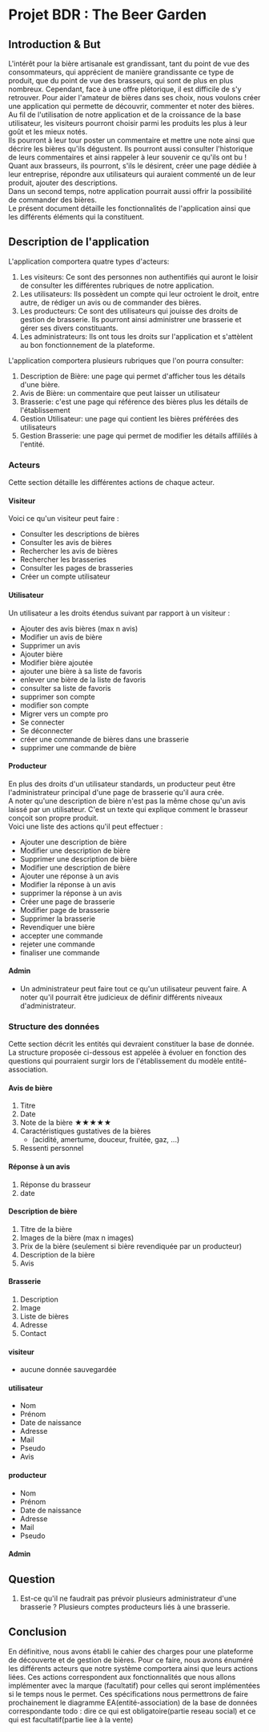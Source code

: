 # Projet BDR : The Beer Garden

## Introduction & But

L'intérêt pour la bière artisanale est grandissant, tant du point de vue des consommateurs, qui apprécient de manière grandissante ce type de produit, que du point de vue des brasseurs, qui sont de plus en plus nombreux. Cependant, face à une offre plétorique, il est difficile de s'y retrouver. Pour aider l'amateur de bières dans ses choix, nous voulons créer une application qui permette de découvrir, commenter et noter des bières. Au fil de l'utilisation de notre application et de la croissance de la base utilisateur, les visiteurs pourront choisir parmi les produits les plus à leur goût et les mieux notés.  
Ils pourront à leur tour poster un commentaire et mettre une note ainsi que décrire les bières qu'ils dégustent. Ils pourront aussi consulter l'historique de leurs commentaires et ainsi rappeler à leur souvenir ce qu'ils ont bu !  
Quant aux brasseurs, ils pourront, s'ils le désirent, créer une page dédiée à leur entreprise, répondre aux utilisateurs qui auraient commenté un de leur produit, ajouter des descriptions.  
Dans un second temps, notre application pourrait aussi offrir la possibilité de commander des bières.  
Le présent document détaille les fonctionnalités de l'application ainsi que les différents éléments qui la constituent.

## Description de l'application

L'application comportera quatre types d'acteurs:

1. Les visiteurs: Ce sont des personnes non authentifiés qui auront le loisir de consulter les différentes rubriques de notre application.
2. Les utilisateurs: Ils possèdent un compte qui leur octroient le droit, entre autre, de rédiger un avis ou de commander des bières.
3. Les producteurs: Ce sont des utilisateurs qui jouisse des droits de gestion de brasserie. Ils pourront ainsi administrer une brasserie et gérer ses divers constituants.
4. Les administrateurs: Ils ont tous les droits sur l'application et s'attèlent au bon fonctionnement de la plateforme.

L'application comportera plusieurs rubriques que l'on pourra consulter:

1. Description de Bière: une page qui permet d'afficher tous les détails d'une bière.
2. Avis de Bière: un commentaire que peut laisser un utilisateur
3. Brasserie: c'est une page qui référence des bières plus les détails de l'établissement
4. Gestion Utilisateur: une page qui contient les bières préférées des utilisateurs
5. Gestion Brasserie: une page qui permet de modifier les détails affililés à l'entité.

### Acteurs

Cette section détaille les différentes actions de chaque acteur.

#### Visiteur

Voici ce qu'un visiteur peut faire :

- Consulter les descriptions de bières
- Consulter les avis de bières
- Rechercher les avis de bières
- Rechercher les brasseries
- Consulter les pages de brasseries
- Créer un compte utilisateur

#### Utilisateur

Un utilisateur a les droits étendus suivant par rapport à un visiteur :

- Ajouter des avis bières (max n avis)
- Modifier un avis de bière
- Supprimer un avis
- Ajouter bière
- Modifier bière ajoutée
- ajouter une bière à sa liste de favoris
- enlever une bière de la liste de favoris
- consulter sa liste de favoris
- supprimer son compte
- modifier son compte
- Migrer vers un compte pro
- Se connecter
- Se déconnecter
- créer une commande de bières dans une brasserie
- supprimer une commande de bière

#### Producteur

En plus des droits d'un utilisateur standards, un producteur peut être l'administrateur principal d'une page de brasserie qu'il aura crée.  
A noter qu'une description de bière n'est pas la même chose qu'un avis laissé par un utilisateur. C'est un texte qui explique comment le brasseur conçoit son propre produit.  
Voici une liste des actions qu'il peut effectuer :

- Ajouter une description de bière
- Modifier une description de bière
- Supprimer une description de bière
- Modifier une description de bière
- Ajouter une réponse à un avis
- Modifier la réponse à un avis
- supprimer la réponse à un avis
- Créer une page de brasserie
- Modifier page de brasserie
- Supprimer la brasserie
- Revendiquer une bière
- accepter une commande
- rejeter une commande
- finaliser une commande

#### Admin

- Un administrateur peut faire tout ce qu'un utilisateur peuvent faire. A noter qu'il pourrait être judicieux de définir différents niveaux d'administrateur.

### Structure des données

Cette section décrit les entités qui devraient constituer la base de donnée. La structure proposée ci-dessous est appelée à évoluer en fonction des questions qui pourraient surgir lors de l'établissement du modèle entité-association.

#### Avis de bière

1. Titre
2. Date
3. Note de la bière ★★★★★
4. Caractéristiques gustatives de la bières
   - (acidité, amertume, douceur, fruitée, gaz, ...)
5. Ressenti personnel

#### Réponse à un avis

1. Réponse du brasseur
2. date

#### Description de bière

1. Titre de la bière
2. Images de la bière (max n images)
3. Prix de la bière (seulement si bière revendiquée par un producteur)
4. Description de la bière
5. Avis

#### Brasserie

1. Description
2. Image
3. Liste de bières
4. Adresse
5. Contact

#### visiteur

- aucune donnée sauvegardée

#### utilisateur

- Nom
- Prénom
- Date de naissance
- Adresse
- Mail
- Pseudo
- Avis

#### producteur

- Nom
- Prénom
- Date de naissance
- Adresse
- Mail
- Pseudo

#### Admin

## Question

1. Est-ce qu'il ne faudrait pas prévoir plusieurs administrateur d'une brasserie ? Plusieurs comptes producteurs liés à une brasserie.

## Conclusion

En définitive, nous avons établi le cahier des charges pour une plateforme de découverte et de gestion de bières. Pour ce faire, nous avons énuméré les différents acteurs que notre système comportera ainsi que leurs actions liées. Ces actions correspondent aux fonctionnalités que nous allons implémenter avec la marque (facultatif) pour celles qui seront implémentées si le temps nous le permet. Ces spécifications nous permettrons de faire prochainement le diagramme EA(entité-association) de la base de données correspondante
todo : dire ce qui est obligatoire(partie reseau social) et ce qui est facultatif(partie liee à la vente)
